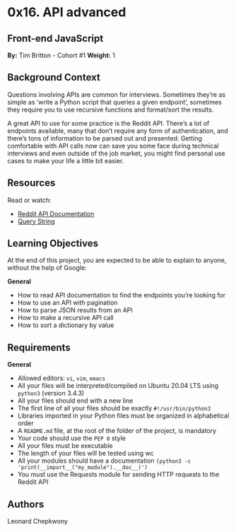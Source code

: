# 0x16. API advanced

## Front-end JavaScript
**By:** Tim Britton - Cohort #1
**Weight:** 1  


## Background Context
Questions involving APIs are common for interviews. Sometimes they’re as simple as ‘write a Python script that queries a given endpoint’, sometimes they require you to use recursive functions and format/sort the results.

A great API to use for some practice is the Reddit API. There’s a lot of endpoints available, many that don’t require any form of authentication, and there’s tons of information to be parsed out and presented. Getting comfortable with API calls now can save you some face during technical interviews and even outside of the job market, you might find personal use cases to make your life a little bit easier.

## Resources
Read or watch:

- [Reddit API Documentation](<https://www.reddit.com/dev/api/>)
- [Query String](<https://en.wikipedia.org/wiki/Query_string>)

## Learning Objectives
At the end of this project, you are expected to be able to explain to anyone, without the help of Google:

**General**
- How to read API documentation to find the endpoints you’re looking for
- How to use an API with pagination
- How to parse JSON results from an API
- How to make a recursive API call
- How to sort a dictionary by value


## Requirements

**General**

- Allowed editors: `vi`, `vim`, `emacs`
- All your files will be interpreted/compiled on Ubuntu 20.04 LTS using `python3` (version 3.4.3)
- All your files should end with a new line
- The first line of all your files should be exactly `#!/usr/bin/python3`
- Libraries imported in your Python files must be organized in alphabetical order
- A `README.md` file, at the root of the folder of the project, is mandatory
- Your code should use the `PEP 8` style
- All your files must be executable
- The length of your files will be tested using wc
- All your modules should have a documentation `(python3 -c 'print(__import__("my_module").__doc__)')`
- You must use the Requests module for sending HTTP requests to the Reddit API

## Authors
Leonard Chepkwony

